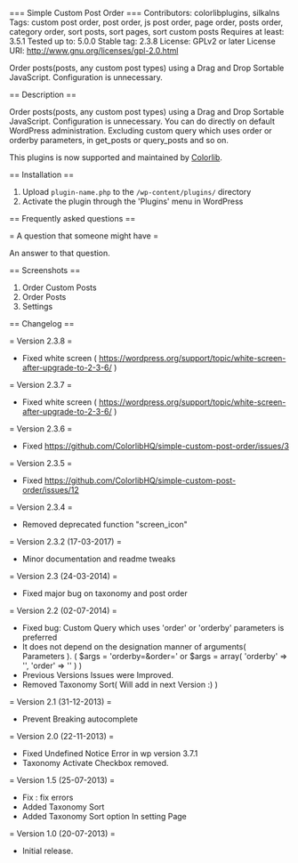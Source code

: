 === Simple Custom Post Order ===
Contributors: colorlibplugins, silkalns
Tags: custom post order, post order, js post order, page order, posts order, category order, sort posts, sort pages, sort custom posts
Requires at least: 3.5.1
Tested up to: 5.0.0
Stable tag: 2.3.8
License: GPLv2 or later
License URI: http://www.gnu.org/licenses/gpl-2.0.html

Order posts(posts, any custom post types) using a Drag and Drop Sortable JavaScript. Configuration is unnecessary.

== Description ==

Order posts(posts, any custom post types) using a Drag and Drop Sortable JavaScript. Configuration is unnecessary. You can do directly on default WordPress administration.
Excluding custom query which uses order or orderby parameters, in get_posts or query_posts and so on.

This plugins is now supported and maintained by <a href="https://colorlib.com/wp/" target="_blank">Colorlib</a>.

== Installation ==

1. Upload `plugin-name.php` to the `/wp-content/plugins/` directory
1. Activate the plugin through the 'Plugins' menu in WordPress

== Frequently asked questions ==

= A question that someone might have =

An answer to that question.

== Screenshots ==

1. Order Custom Posts
2. Order Posts
3. Settings

== Changelog ==

= Version 2.3.8 =
* Fixed white screen ( https://wordpress.org/support/topic/white-screen-after-upgrade-to-2-3-6/ )

= Version 2.3.7 =
* Fixed white screen ( https://wordpress.org/support/topic/white-screen-after-upgrade-to-2-3-6/ )

= Version 2.3.6 =
* Fixed https://github.com/ColorlibHQ/simple-custom-post-order/issues/3

= Version 2.3.5 =
* Fixed https://github.com/ColorlibHQ/simple-custom-post-order/issues/12

= Version 2.3.4 =
* Removed deprecated function "screen_icon"

= Version 2.3.2 (17-03-2017) =
* Minor documentation and readme tweaks

= Version 2.3 (24-03-2014) =
* Fixed major bug on taxonomy and post order

= Version 2.2 (02-07-2014) =
* Fixed bug: Custom Query which uses 'order' or 'orderby' parameters is preferred
* It does not depend on the designation manner of arguments( Parameters ). ( $args = 'orderby=&order=' or $args = array( 'orderby' => '', 'order' => '' ) )
* Previous Versions Issues were Improved.
* Removed Taxonomy Sort( Will add in next Version :) )

= Version 2.1 (31-12-2013) =
* Prevent Breaking autocomplete

= Version 2.0 (22-11-2013) =
* Fixed Undefined Notice Error in wp version 3.7.1
* Taxonomy Activate Checkbox removed.

= Version 1.5 (25-07-2013) =
*  Fix : fix errors
*  Added Taxonomy Sort
*  Added Taxonomy Sort option In setting Page

= Version 1.0 (20-07-2013) =
*  Initial release.
